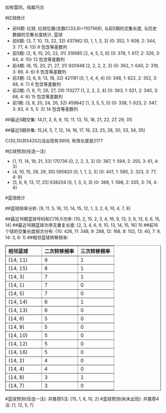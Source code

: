 <!-- 
.. title: 双色球2012115期(2012-09-30)数据分析报告
.. slug: slott-2012115-2012-09-30-report
.. date: 2012-10-01 08:00:00 UTC+08:00
.. tags: Lottery
.. link: 
.. description: 
.. type: text
-->

如有雷同，纯属巧合

<!-- TEASER_END-->

#红球统计

- 前N期: 红球, 红球位置(总数C(33,6)=1107568), 与前5期的交集长度, 与历史数据的交集长度统计, 蓝球
- 前6期: (3, 7, 10, 13, 22, 32) 437962 [0, 1, 1, 3, 3] {0: 352, 1: 608, 2: 344, 3: 77, 4: 13} 9 包含等差数列
- 前5期: (2, 9, 10, 20, 22, 31) 319585 [2, 4, 5, 5, 6] {0: 378, 1: 617, 2: 326, 3: 64, 4: 10} 13 包含等差数列
- 前4期: (8, 15, 20, 21, 27, 31) 920948 [2, 2, 2, 2, 3] {0: 362, 1: 640, 2: 319, 3: 69, 4: 6} 6 包含等差数列
- 前3期: (3, 6, 9, 13, 18, 32) 421191 [0, 1, 4, 4, 4] {0: 348, 1: 622, 2: 352, 3: 68, 4: 7} 6 包含等差数列
- 前2期: (1, 6, 11, 26, 27, 29) 113277 [1, 2, 2, 2, 4] {0: 363, 1: 621, 2: 340, 3: 68, 4: 6} 15 包含等差数列
- 前1期: (3, 8, 20, 24, 26, 32) 459842 [1, 3, 5, 5, 5] {0: 338, 1: 623, 2: 347, 3: 83, 4: 5, 5: 3} 14 包含等差数列

##最近5期交集:
14,[1, 2, 6, 9, 10, 11, 13, 15, 18, 21, 22, 27, 29, 31]

##最近5期并集:
15,[4, 5, 7, 12, 14, 16, 17, 19, 23, 25, 28, 30, 33, 34, 35]

C(30,3)(共54202)没出现有3609, 
有效长度是2177

#红球预测(任选一注)

- [1, 11, 14, 19, 21, 33] 170736 [0, 2, 2, 3, 3] {0: 387, 1: 594, 2: 355, 3: 61, 4: 3}
- [4, 10, 15, 28, 29, 30] 595820 [0, 1, 1, 2, 3] {0: 401, 1: 590, 2: 323, 3: 77, 4: 9}
- [5, 6, 9, 13, 17, 25] 638204 [0, 1, 3, 3, 3] {0: 389, 1: 598, 2: 335, 3: 74, 4: 4}

#蓝球统计

##蓝球频率分析:
[9, 11, 5, 16, 13, 14, 15, 12, 1, 3, 2, 6, 10, 4, 7, 8]

##最近16期蓝球号码和C(16,1)次序:
[10, 2, 15, 2, 3, 4, 16, 9, 13, 3, 9, 13, 6, 6, 15, 14]
##最近16期蓝球次序无重复长度:
[2, 3, 4, 6, 9, 10, 13, 14, 15, 16] 10
##前16个球的交集长度频次分布:
{10: 426, 11: 348, 9: 288, 12: 168, 8: 102, 13: 40, 7: 9, 14: 3, 6: 1}
##相邻蓝球转移频率:
<table border="1" class="table table-striped dataframe">
  <thead>
    <tr style="text-align: left;">
      <th style="min-width: 100px;">相邻蓝球</th>
      <th style="min-width: 100px;">二次转移频率</th>
      <th style="min-width: 100px;">三次转移频率</th>
    </tr>
  </thead>
  <tbody>
    <tr>
      <td> (14, 11)</td>
      <td> 9</td>
      <td> 1</td>
    </tr>
    <tr>
      <td> (14, 15)</td>
      <td> 8</td>
      <td> 1</td>
    </tr>
    <tr>
      <td>  (14, 3)</td>
      <td> 7</td>
      <td> 1</td>
    </tr>
    <tr>
      <td>  (14, 1)</td>
      <td> 7</td>
      <td> 0</td>
    </tr>
    <tr>
      <td>  (14, 5)</td>
      <td> 7</td>
      <td> 0</td>
    </tr>
    <tr>
      <td> (14, 14)</td>
      <td> 6</td>
      <td> 1</td>
    </tr>
    <tr>
      <td> (14, 13)</td>
      <td> 6</td>
      <td> 0</td>
    </tr>
    <tr>
      <td>  (14, 6)</td>
      <td> 5</td>
      <td> 0</td>
    </tr>
    <tr>
      <td>  (14, 9)</td>
      <td> 5</td>
      <td> 0</td>
    </tr>
    <tr>
      <td> (14, 10)</td>
      <td> 5</td>
      <td> 0</td>
    </tr>
    <tr>
      <td> (14, 12)</td>
      <td> 5</td>
      <td> 0</td>
    </tr>
    <tr>
      <td> (14, 16)</td>
      <td> 5</td>
      <td> 0</td>
    </tr>
    <tr>
      <td>  (14, 2)</td>
      <td> 4</td>
      <td> 0</td>
    </tr>
    <tr>
      <td>  (14, 4)</td>
      <td> 4</td>
      <td> 0</td>
    </tr>
    <tr>
      <td>  (14, 8)</td>
      <td> 3</td>
      <td> 1</td>
    </tr>
    <tr>
      <td>  (14, 7)</td>
      <td> 3</td>
      <td> 0</td>
    </tr>
  </tbody>
</table>
#蓝球预测(任选一注):
共推荐5注: [15, 1, 6, 10, 2]
#蓝球预测(尚未出现):
共推荐4注: [1, 12, 5, 7]


